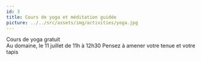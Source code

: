 ```yaml
---
id: 3
title: Cours de yoga et méditation guidée
picture: ../../src/assets/img/activities/yoga.jpg
---
```

Cours de yoga gratuit  
Au domaine, le 11 juillet de 11h à 12h30 
Pensez à amener votre tenue et votre tapis
